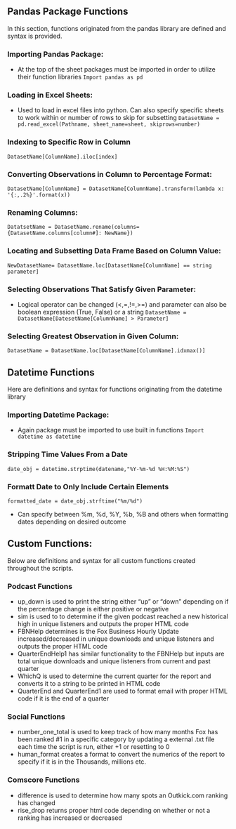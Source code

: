 ## Pandas Package Functions
In this section, functions originated from the pandas library are defined and syntax is provided.

### Importing Pandas Package:
- At the top of the sheet packages must be imported in order to utilize their function libraries
```Import pandas as pd```

### Loading in Excel Sheets:
- Used to load in excel files into python. Can also specify specific sheets to work within or number of rows to skip for subsetting 
```DatasetName = pd.read_excel(Pathname, sheet_name=sheet, skiprows=number)```

### Indexing to Specific Row in Column
```DatasetName[ColumnName].iloc[index]```

### Converting Observations in Column to Percentage Format:
```DatasetName[ColumnName] = DatasetName[ColumnName].transform(lambda x: '{:,.2%}'.format(x))```

### Renaming Columns:
```DatatsetName = DatasetName.rename(columns={DatasetName.columns[column#]: NewName})```

### Locating and Subsetting Data Frame Based on Column Value:
```NewDatasetName= DatasetName.loc[DatasetName[ColumnName] == string parameter]```

### Selecting Observations That Satisfy Given Parameter:
- Logical operator can be changed (<,=,!=,>=) and parameter can also be boolean expression (True, False) or a string
```DatasetName = DatasetName[DatesetName[ColumnName] > Parameter]```

### Selecting Greatest Observation in Given Column:
```DatasetName = DatasetName.loc[DatasetName[ColumnName].idxmax()]```

## Datetime Functions
Here are definitions and syntax for functions originating from the datetime library

### Importing Datetime Package:
- Again package must be imported to use built in functions
```Import datetime as datetime```

### Stripping Time Values From a Date
```date_obj = datetime.strptime(datename,"%Y-%m-%d %H:%M:%S")```

### Formatt Date to Only Include Certain Elements
```formatted_date = date_obj.strftime("%m/%d")```
- Can specify between %m, %d, %Y, %b, %B and others when formatting dates depending on desired outcome

## Custom Functions:
Below are definitions and syntax for all custom functions created throughout the scripts.

### Podcast Functions
- up_down is used to print the string either “up” or “down” depending on if the percentage change is either positive or negative
- sim is used to to determine if the given podcast reached a new historical high in unique listeners and outputs the proper HTML code
- FBNHelp determines is the Fox Business Hourly Update increased/decreased in unique downloads and unique listeners and outputs the proper HTML code
- QuarterEndHelp1 has similar functionality to the FBNHelp but inputs are total unique downloads and unique listeners from current and past quarter
- WhichQ is used to determine the current quarter for the report and converts it to a string to be printed in HTML code
- QuarterEnd and QuarterEnd1 are used to format email with proper HTML code if it is the end of a quarter

### Social Functions
- number_one_total is used to keep track of how many months Fox has been ranked #1 in a specific category by updating a external .txt file each time the script is run, either +1 or resetting to 0
- human_format creates a format to convert the numerics of the report to specify if it is in the Thousands, millions etc.

### Comscore Functions
- difference is used to determine how many spots an Outkick.com ranking has changed
- rise_drop returns proper html code depending on whether or not a ranking has increased or decreased








